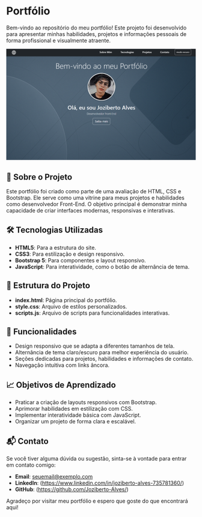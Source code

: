 # Portfólio

Bem-vindo ao repositório do meu portfólio! Este projeto foi desenvolvido para apresentar minhas habilidades, projetos e informações pessoais de forma profissional e visualmente atraente.

![Preview do Site](Portifolio.png)

## 🚀 Sobre o Projeto

Este portfólio foi criado como parte de uma avaliação de HTML, CSS e Bootstrap. Ele serve como uma vitrine para meus projetos e habilidades como desenvolvedor Front-End. O objetivo principal é demonstrar minha capacidade de criar interfaces modernas, responsivas e interativas.

## 🛠️ Tecnologias Utilizadas

- **HTML5**: Para a estrutura do site.
- **CSS3**: Para estilização e design responsivo.
- **Bootstrap 5**: Para componentes e layout responsivo.
- **JavaScript**: Para interatividade, como o botão de alternância de tema.

## 📂 Estrutura do Projeto

- **index.html**: Página principal do portfólio.
- **style.css**: Arquivo de estilos personalizados.
- **scripts.js**: Arquivo de scripts para funcionalidades interativas.

## 🌟 Funcionalidades

- Design responsivo que se adapta a diferentes tamanhos de tela.
- Alternância de tema claro/escuro para melhor experiência do usuário.
- Seções dedicadas para projetos, habilidades e informações de contato.
- Navegação intuitiva com links âncora.

## 📈 Objetivos de Aprendizado

- Praticar a criação de layouts responsivos com Bootstrap.
- Aprimorar habilidades em estilização com CSS.
- Implementar interatividade básica com JavaScript.
- Organizar um projeto de forma clara e escalável.

## 📬 Contato

Se você tiver alguma dúvida ou sugestão, sinta-se à vontade para entrar em contato comigo:

- **Email**: seuemail@exemplo.com
- **LinkedIn**: (https://www.linkedin.com/in/joziberto-alves-735781360/)
- **GitHub**: (https://github.com/Joziberto-Alves/)

Agradeço por visitar meu portfólio e espero que goste do que encontrará aqui!
